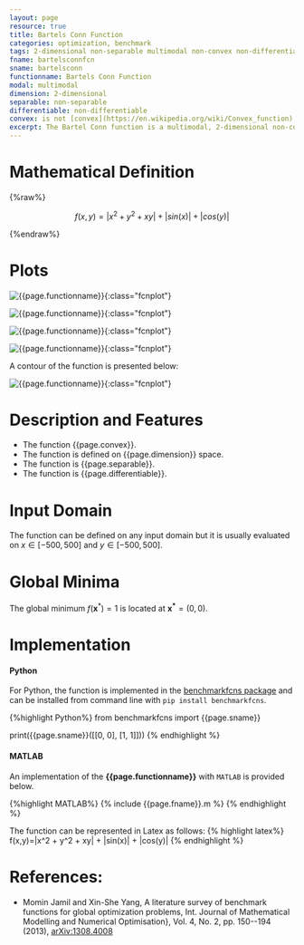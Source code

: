 ```yaml
---
layout: page
resource: true
title: Bartels Conn Function
categories: optimization, benchmark
tags: 2-dimensional non-separable multimodal non-convex non-differentiable
fname: bartelsconnfcn
sname: bartelsconn
functionname: Bartels Conn Function
modal: multimodal
dimension: 2-dimensional
separable: non-separable
differentiable: non-differentiable
convex: is not [convex](https://en.wikipedia.org/wiki/Convex_function)
excerpt: The Bartel Conn function is a multimodal, 2-dimensional non-convex mathematical function widely used for testing optimization algorithms
---
```


# Mathematical Definition

{%raw%}

$$f(x,y)=|x^2 + y^2 + xy| + |sin(x)| + |cos(y)|$$

{%endraw%}

# Plots
![{{page.functionname}}]({{site.baseurl}}/doc/plots/{{page.fname}}.png){:class="fcnplot"}

![{{page.functionname}}]({{site.baseurl}}/doc/plots/{{page.fname}}_2.png){:class="fcnplot"}

![{{page.functionname}}]({{site.baseurl}}/doc/plots/{{page.fname}}_3.png){:class="fcnplot"}

![{{page.functionname}}]({{site.baseurl}}/doc/plots/{{page.fname}}_4.png){:class="fcnplot"}

A contour of the function is presented below:

![{{page.functionname}}]({{site.baseurl}}/doc/plots/{{page.fname}}_contour.png){:class="fcnplot"}

# Description and Features
* The function {{page.convex}}.
* The function is defined on {{page.dimension}} space.
* The function is {{page.separable}}.
* The function is {{page.differentiable}}.

# Input Domain
The function can be defined on any input domain but it is usually evaluated on $x \in [-500, 500]$ and $y \in [-500, 500]$.

# Global Minima
The global minimum $f(\textbf{x}^{\ast})=1$ is located at $\mathbf{x^\ast}=(0, 0)$.

# Implementation
#### Python
For Python, the function is implemented in the [benchmarkfcns package](https://github.com/mazhar-ansari-ardeh/BenchmarkFcns) and can be installed from command line with `pip install benchmarkfcns`.  

{%highlight Python%}
from benchmarkfcns import {{page.sname}}

print({{page.sname}}([[0, 0],
              [1, 1]]))
{% endhighlight %}

#### MATLAB
An implementation of the **{{page.functionname}}** with `MATLAB` is provided below. 

{%highlight MATLAB%}
{% include {{page.fname}}.m %}
{% endhighlight %}

The function can be represented in Latex as follows:
{% highlight latex%}
f(x,y)=|x^2 + y^2 + xy| + |sin(x)| + |cos(y)|
{% endhighlight %}

# References:
* Momin Jamil and Xin-She Yang, A literature survey of benchmark functions for global optimization problems, Int. Journal of Mathematical Modelling 
and Numerical Optimisation}, Vol. 4, No. 2, pp. 150--194 (2013), [arXiv:1308.4008](https://arxiv.org/abs/1308.4008)
